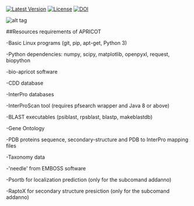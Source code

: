 [![Latest Version](https://img.shields.io/pypi/v/bio-apricot.svg)](https://pypi.python.org/pypi/bio-apricot/)
[![License](https://img.shields.io/pypi/l/bio-apricot.svg)](https://pypi.python.org/pypi/bio-apricot/)
[![DOI](https://zenodo.org/badge/21283/malvikasharan/APRICOT.svg)](https://zenodo.org/badge/latestdoi/21283/malvikasharan/APRICOT)

![alt tag](https://github.com/malvikasharan/APRICOT/blob/master/APRICOT_logo.png)

##Resources requirements of APRICOT 

-Basic Linux programs (git, pip, apt-get, Python 3)

-Python dependencies: numpy, scipy, matplotlib, openpyxl, request, biopython

-bio-apricot software

-CDD database

-InterPro databases

-InterProScan tool (requires pfsearch wrapper and Java 8 or above)

-BLAST executables (psiblast, rpsblast, blastp, makeblastdb)

-Gene Ontology

-PDB proteins sequence, secondary-structure and PDB to InterPro mapping files

-Taxonomy data

-'needle' from EMBOSS software

-Psortb for localization prediction (only for the subcomand addanno)

-RaptoX for secondary structure presiction (only for the subcomand addanno)
